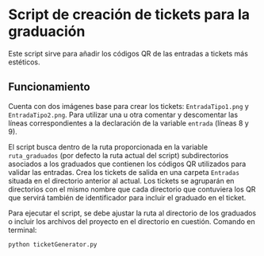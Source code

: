 # Script de creación de tickets para la graduación

Este script sirve para añadir los códigos QR de las entradas a tickets más estéticos. 

## Funcionamiento 

Cuenta con dos imágenes base para crear los tickets: `EntradaTipo1.png` y `EntradaTipo2.png`. Para utilizar una u otra comentar y descomentar las líneas correspondientes a la declaración de la variable `entrada` (líneas 8 y 9). 

El script busca dentro de la ruta proporcionada en la variable `ruta_graduados` (por defecto la ruta actual del script) subdirectorios asociados a los graduados que contienen los códigos QR utilizados para validar las entradas. Crea los tickets de salida en una carpeta `Entradas` situada en el directorio anterior al actual. 
Los tickets se agruparán en directorios con el mismo nombre que cada directorio que contuviera los QR que servirá también de identificador para incluir el graduado en el ticket. 

Para ejecutar el script, se debe ajustar la ruta al directorio de los graduados o incluir los archivos del proyecto en el directorio en cuestión. Comando en terminal:

`python ticketGenerator.py`
